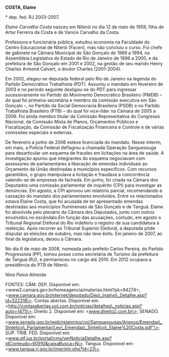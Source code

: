 **COSTA, Elaine**

\* dep. fed. RJ 2003-2007.

*Elaine Carvalho Costa* nasceu em Niterói no dia 12 de maio de 1959,
filha de Artur Ferreira da Costa e de Vanice Carvalho da Costa.

Professora e funcionária pública, estudou economia na Faculdade do
Centro Educacional de Niterói (Facen), mas não concluiu o curso. Foi
chefe de gabinete na Câmara Municipal de São Gonçalo de 1989 a 1994, na
Assembleia Legislativa do Estado de Rio de Janeiro de 1996 a 2000, e da
prefeitura de São Gonçalo em 2001 e 2002, na gestão de seu marido Henry
Charles Armond Calvert, o doutor Charles (2001-2004).

Em 2002, elegeu-se deputada federal pelo Rio de Janeiro na legenda do
Partido Democrático Trabalhista (PDT). Assumiu o mandato em fevereiro de
2003 e no período seguinte desligou-se do PDT para ingressar
sucessivamente no Partido do Movimento Democrático Brasileiro (PMDB) –
do qual foi primeira-secretária e membro da comissão executiva em São
Gonçalo –, no Partido da Social Democracia Brasileira (PSDB) e no
Partido Trabalhista Brasileiro (PTB) – do qual foi vice-líder na Câmara
de 2005 a 2006. Foi ainda membro titular da Comissão Representativa do
Congresso Nacional, da Comissão Mista de Planos, Orçamentos Públicos e
Fiscalização, da Comissão de Fiscalização Financeira e Controle e de
várias comissões especiais e externas.

De fevereiro a junho de 2006 esteve licenciada do mandato. Nesse
ínterim, em maio, a Polícia Federal deflagrou a chamada Operação
Sanguessuga para desarticular um esquema de fraudes em licitações na
área de saúde. A investigação apurou que integrantes do esquema
negociavam com assessores de parlamentares a liberação de emendas
individuais ao Orçamento da União destinadas a municípios específicos.
Com recursos garantidos, o grupo manipulava a licitação e fraudava a
concorrência valendo-se de empresas de fachada. Em junho, foi criada na
Câmara dos Deputados uma comissão parlamentar de inquérito (CPI) para
investigar as denúncias. Em agosto, a CPI aprovou um relatório parcial,
recomendando a cassação do mandato dos parlamentares envolvidos. Entre
os relacionados estava Elaine Costa, que foi acusada de ter apresentado
emendas destinadas aos municípios fluminenses de São Gonçalo e de
Tanguá. Elaine foi absolvida pelo plenário da Câmara dos Deputados,
junto com outros envolvidos no escândalo.Em função das acusações,
contudo, em agosto o Tribunal Regional Eleitoral do Rio indeferiu o
registro de sua candidatura à reeleição. Após recorrer ao Tribunal
Superior Eleitoral, a deputada pôde disputar as eleições de outubro, mas
não teve êxito. Em janeiro de 2007, ao final da legislatura, deixou a
Câmara.

No dia 6 de maio de 2008, nomeada pelo prefeito Carlos Pereira, do
Partido Progressista (PP), tomou posse como secretária de Turismo da
prefeitura de Tanguá (RJ), e permaneceu no cargo até 2010. Em 2012
ocupava a presidência do PTB de Niterói.

*Nina Paiva Almeida*

FONTES: CÂM. DEP. Disponível em:
\<www2.camara.gov.br/homeagencia/materias.html?pk=94274\>,
\<www.camara.gov.br/internet/deputado/Dep\_Inativo\_Detalhe.asp?id=522316\>.
Contas abertas. Disponível em:
\<http://contasabertas.uol.com.br/noticias/detalhes\_noticias.asp?auto=1475\>;
Direito 2. Disponível em: \<www.direito2.com.br\>; SENADO. Disponível
em:
\<www.senado.gov.br/web/relatorios/cpi/Sanguessugas/Anexos/Emendas\_Sintetico\_Parlamentar/Lev\_Emendas\_Sintetico\_Elaine%20Costa.pdf”\>;
SUP. TRIB. FED. Disponível em:
\<www.stf.jus.br/portal/cms/verNoticiaDetalhe.asp?idConteudo=60910&caixaBusca=N\>.
Tangua. Disponível em: \<www.tangua.rj.gov.br/imprimir.php?id=23\>.
